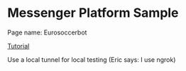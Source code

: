 # Messenger Platform Sample

Page name: Eurosoccerbot

[Tutorial](https://developers.facebook.com/docs/messenger-platform/quickstart)

Use a local tunnel for local testing (Eric says: I use ngrok)

